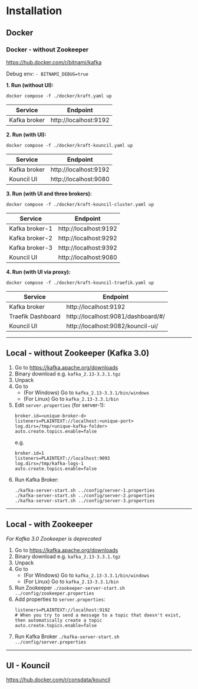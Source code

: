 # Installation

## Docker

### Docker - without Zookeeper

https://hub.docker.com/r/bitnami/kafka

Debug env: `- BITNAMI_DEBUG=true`

**1. Run (without UI):**

```shell
docker compose -f ./docker/kraft.yaml up
```

| Service      | Endpoint              |
|--------------|-----------------------|
| Kafka broker | http://localhost:9192 |

**2. Run (with UI):**

```shell
docker compose -f ./docker/kraft-kouncil.yaml up
```

| Service      | Endpoint              |
|--------------|-----------------------|
| Kafka broker | http://localhost:9192 |
| Kouncil UI   | http://localhost:9080 |


**3. Run (with UI and three brokers):**

```shell
docker compose -f ./docker/kraft-kouncil-cluster.yaml up
```

| Service        | Endpoint              |
|----------------|-----------------------|
| Kafka broker-1 | http://localhost:9192 |
| Kafka broker-2 | http://localhost:9292 |
| Kafka broker-3 | http://localhost:9392 |
| Kouncil UI     | http://localhost:9080 |

**4. Run (with UI via proxy):**

```shell
docker compose -f ./docker/kraft-kouncil-traefik.yaml up
```

| Service           | Endpoint                           |
|-------------------|------------------------------------|
| Kafka broker      | http://localhost:9192              |
| Traefik Dashboard | http://localhost:9081/dashboard/#/ |
| Kouncil UI        | http://localhost:9082/kouncil-ui/  |

-------------------------------------------------------------------

## Local - without Zookeeper (Kafka 3.0)

1. Go to https://kafka.apache.org/downloads
2. Binary download e.g. `kafka_2.13-3.3.1.tgz`
3. Unpack
4. Go to
    * (For Windows) Go to `kafka_2.13-3.3.1/bin/windows`
    * (For Linux) Go to `kafka_2.13-3.3.1/bin`
5. Edit `server.properties` (for server-1):
    ```
    broker.id=<unique-broker-d>
    listeners=PLAINTEXT://localhost:<unique-port>
    log.dirs=/tmp/<unique-kafka-folder>
    auto.create.topics.enable=false
   ```
   e.g.
    ```
    broker.id=1
    listeners=PLAINTEXT://localhost:9093
    log.dirs=/tmp/kafka-logs-1
    auto.create.topics.enable=false
    ```
6. Run Kafka Broker:
    ```shell
    ./kafka-server-start.sh ../config/server-1.properties
    ./kafka-server-start.sh ../config/server-2.properties
    ./kafka-server-start.sh ../config/server-3.properties
    ```

-------------------------------------------------------------------

## Local - with Zookeeper

*For Kafka 3.0 Zookeeper is deprecated*

1. Go to https://kafka.apache.org/downloads
2. Binary download e.g. `kafka_2.13-3.3.1.tgz`
3. Unpack
4. Go to
    * (For Windows) Go to `kafka_2.13-3.3.1/bin/windows`
    * (For Linux) Go to `kafka_2.13-3.3.1/bin`
5. Run Zookeeper `./zookeeper-server-start.sh ../config/zookeeper.properties`
6. Add properties to `server.properties`:
   ```properties
   listeners=PLAINTEXT://localhost:9192
   # When you try to send a message to a topic that doesn't exist, then automatically create a topic
   auto.create.topics.enable=false
   ```
7. Run Kafka Broker `./kafka-server-start.sh ../config/server.properties`

-------------------------------------------------------------------

## UI - Kouncil

https://hub.docker.com/r/consdata/kouncil